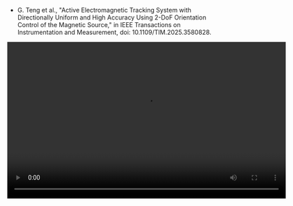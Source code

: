 - G. Teng et al., "Active Electromagnetic Tracking System with Directionally Uniform and High Accuracy Using 2-DoF Orientation Control of the Magnetic Source," in IEEE Transactions on Instrumentation and Measurement, doi: 10.1109/TIM.2025.3580828. 


<video controls width="640" height="360">
  <source src="magnetic.mp4" type="video/mp4">
  Your browser does not support the video tag.
</video>
